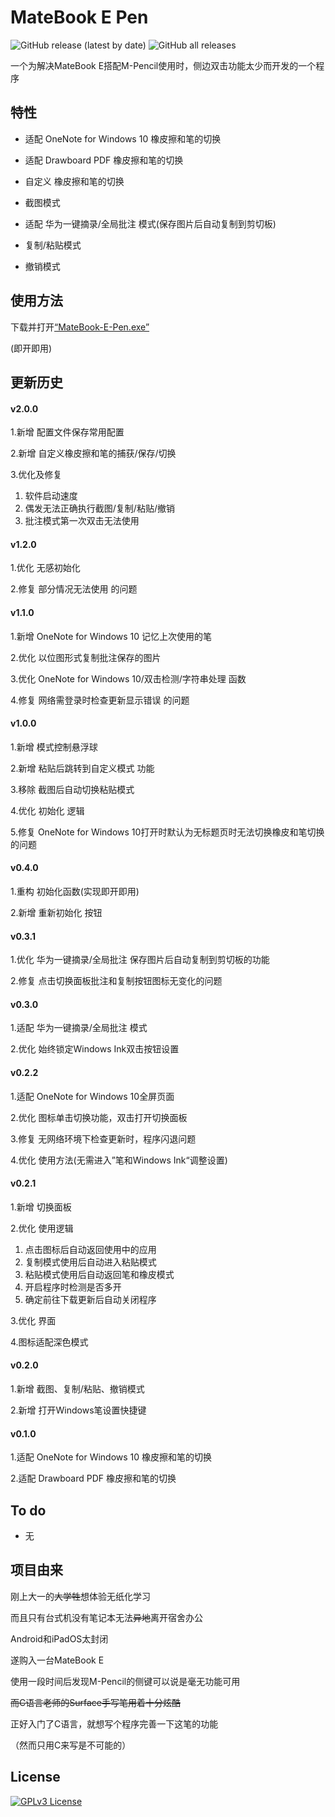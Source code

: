
# MateBook E Pen

![GitHub release (latest by date)](https://img.shields.io/github/v/release/eiyooooo/MateBook-E-Pen)
![GitHub all releases](https://img.shields.io/github/downloads/eiyooooo/MateBook-E-Pen/total)

一个为解决MateBook E搭配M-Pencil使用时，侧边双击功能太少而开发的一个程序


## 特性

- 适配 OneNote for Windows 10 橡皮擦和笔的切换

- 适配 Drawboard PDF 橡皮擦和笔的切换

- 自定义 橡皮擦和笔的切换

- 截图模式

- 适配 华为一键摘录/全局批注 模式(保存图片后自动复制到剪切板)

- 复制/粘贴模式

- 撤销模式

## 使用方法
下载并打开[“MateBook-E-Pen.exe”](https://github.com/eiyooooo/MateBook-E-Pen/releases/latest)

(即开即用)

## 更新历史

#### v2.0.0

1.新增 配置文件保存常用配置

2.新增 自定义橡皮擦和笔的捕获/保存/切换

3.优化及修复

  1. 软件启动速度
  2. 偶发无法正确执行截图/复制/粘贴/撤销
  3. 批注模式第一次双击无法使用

#### v1.2.0

1.优化 无感初始化

2.修复 部分情况无法使用 的问题

#### v1.1.0

1.新增 OneNote for Windows 10 记忆上次使用的笔

2.优化 以位图形式复制批注保存的图片

3.优化 OneNote for Windows 10/双击检测/字符串处理 函数

4.修复 网络需登录时检查更新显示错误 的问题 

#### v1.0.0

1.新增 模式控制悬浮球

2.新增 粘贴后跳转到自定义模式 功能

3.移除 截图后自动切换粘贴模式

4.优化 初始化 逻辑

5.修复 OneNote for Windows 10打开时默认为无标题页时无法切换橡皮和笔切换的问题

#### v0.4.0

1.重构 初始化函数(实现即开即用)

2.新增 重新初始化 按钮

#### v0.3.1

1.优化 华为一键摘录/全局批注 保存图片后自动复制到剪切板的功能

2.修复 点击切换面板批注和复制按钮图标无变化的问题

#### v0.3.0

1.适配 华为一键摘录/全局批注 模式

2.优化 始终锁定Windows Ink双击按钮设置

#### v0.2.2

1.适配 OneNote for Windows 10全屏页面

2.优化 图标单击切换功能，双击打开切换面板

3.修复 无网络环境下检查更新时，程序闪退问题

4.优化 使用方法(无需进入”笔和Windows Ink“调整设置)

#### v0.2.1
1.新增 切换面板

2.优化 使用逻辑

  1. 点击图标后自动返回使用中的应用
  2. 复制模式使用后自动进入粘贴模式
  3. 粘贴模式使用后自动返回笔和橡皮模式
  4. 开启程序时检测是否多开
  5. 确定前往下载更新后自动关闭程序
  
3.优化 界面

4.图标适配深色模式

#### v0.2.0
1.新增 截图、复制/粘贴、撤销模式

2.新增 打开Windows笔设置快捷键

#### v0.1.0
1.适配 OneNote for Windows 10 橡皮擦和笔的切换

2.适配 Drawboard PDF 橡皮擦和笔的切换

## To do

- 无


## 项目由来
刚上大一的~~大学牲~~想体验无纸化学习

而且只有台式机没有笔记本无法~~异地~~离开宿舍办公

Android和iPadOS太封闭

遂购入一台MateBook E

使用一段时间后发现M-Pencil的侧键可以说是毫无功能可用

~~而C语言老师的Surface手写笔用着十分炫酷~~

正好入门了C语言，就想写个程序完善一下这笔的功能

（然而只用C来写是不可能的）


## License


[![GPLv3 License](https://img.shields.io/badge/License-GPL%20v3-yellow.svg)](https://opensource.org/licenses/)
